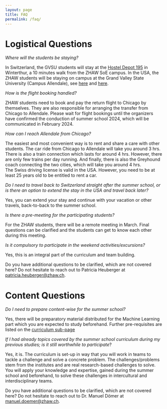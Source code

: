 ```yaml
---
layout: page
title: FAQ
permalink: /faq/
---
```



# Logistical Questions
*Where will the students be staying?*

In Switzerland, the GVSU students will stay at the [Hostel Depot 195](https://depot195.ch/en/home-en/) in Winterthur, a 10 minutes walk from the ZHAW SoE campus.
In the USA, the ZHAW students will be staying on campus at the Grand Valley State University (Campus Allendale), see [here](https://grandvalleystate.university-tour.com/virtual-tour/main-campus#Murray%20and%20Van%20Steeland%20Apartments) and [here](https://www.gvsu.edu/housing/).

*How is the flight booking handled?*

ZHAW students need to book and pay the return flight to Chicago by themselves. They are also responsible for arranging the transfer from Chicago to Allendale. Please wait for flight bookings until the organizers have confirmed the conduction of summer school 2024, which will be communicated in February 2024.

*How can I reach Allendale from Chicago?*

The easiest and most convenient way is to rent and share a care with other students. The car ride from Chicago to Allendale will take you around 3 hrs. There is also a train connection which lasts for around 4 hrs. However, there are only few trains per day running. And finally, there is also the  Greyhound coach connecting the two cities, which will take you around 4 hrs.  
The Swiss driving license is valid in the USA. However, you need to be at least 25 years old to be entitled to rent a car.

*Do I need to travel back to Switzerland straight after the summer school, or is there an option to extend the stay in the USA and travel back later?*

Yes, you can extend your stay and continue with your vacation or other travels, back-to-back to the summer school.

*Is there a pre-meeting for the participating students?*

For the ZHAW students, there will be a remote meeting in March. Final questions can be clarified and the students can get to know each other during this meeting.

*Is it compulsory to participate in the weekend activities/excursions?*

Yes, this is an integral part of the curriculum and team building.

Do you have additional questions to be clarified, which are not covered here? Do not hesitate to reach out to Patricia Heuberger at [patricia.heuberger@zhaw.ch](patricia.heuberger@zhaw.ch).

# Content Questions

*Do I need to prepare content-wise for the summer school?*

Yes, there will be preparatory material distributed for the Machine Learning part which you are expected to study beforehand. Further pre-requisites are listed on the [curriculum sub-page](path/to/curriculum.md)

*If I had already topics covered by the summer school curriculum during my previous studies; is it still worthwhile to participate*?

Yes, it is. The curriculum is set-up in way that you will work in teams to tackle a challenge and solve a concrete problem. The challenges/problems stem from the institutes and are real research-based challenges to solve. You will apply your knowledge and expertise, gained during the summer school and beforehand, to solve these challenges in intercultural and interdisciplinary teams.

Do you have additional questions to be clarified, which are not covered here? Do not hesitate to reach out to Dr. Manuel Dömer at [manuel.doemer@zhaw.ch](manuel.doemer@zhaw.ch).

